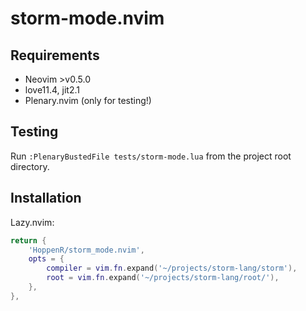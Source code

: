 # storm-mode.nvim

## Requirements

- Neovim >v0.5.0
- love11.4, jit2.1
- Plenary.nvim (only for testing!)

## Testing

Run `:PlenaryBustedFile tests/storm-mode.lua` from the project root directory.

## Installation

Lazy.nvim:
```lua
return {
    'HoppenR/storm_mode.nvim',
    opts = {
        compiler = vim.fn.expand('~/projects/storm-lang/storm'),
        root = vim.fn.expand('~/projects/storm-lang/root/'),
    },
},
```
